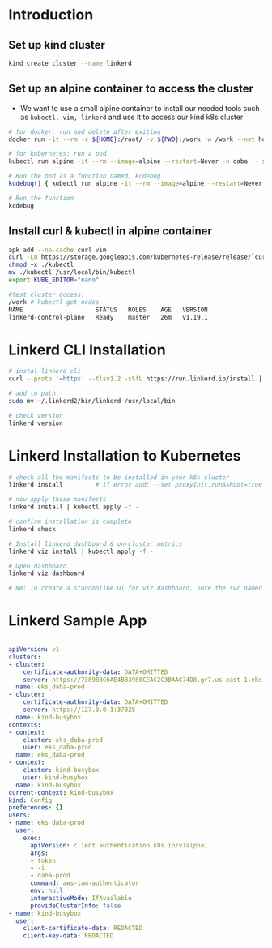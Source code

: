 # Introduction 

## Set up kind cluster

```sh
kind create cluster --name linkerd

```

## Set up an alpine container to access the cluster

- We want to use a small alpine container to install our needed tools such as `kubectl, vim, linkerd` and use it to access our kind k8s cluster

```sh
# for docker: run and delete after exiting
docker run -it --rm -v ${HOME}:/root/ -v ${PWD}:/work -w /work --net host alpine sh

# for kubernetes: run a pod
kubectl run alpine -it --rm --image=alpine --restart=Never -n daba -- sh

# Run the pod as a function named, kcdebug
kcdebug() { kubectl run alpine -it --rm --image=alpine --restart=Never -n daba -- sh }

# Run the function
kcdebug
```

## Install curl & kubectl in alpine container

```sh
apk add --no-cache curl vim
curl -LO https://storage.googleapis.com/kubernetes-release/release/`curl -s https://storage.googleapis.com/kubernetes-release/release/stable.txt`/bin/linux/amd64/kubectl
chmod +x ./kubectl
mv ./kubectl /usr/local/bin/kubectl
export KUBE_EDITOR="nano"

#test cluster access:
/work # kubectl get nodes
NAME                    STATUS   ROLES    AGE   VERSION
linkerd-control-plane   Ready    master   26m   v1.19.1
```


# Linkerd CLI Installation
```sh
# instal linkerd cli
curl --proto '=https' --tlsv1.2 -sSfL https://run.linkerd.io/install | sh

# add to path
sudo mv ~/.linkerd2/bin/linkerd /usr/local/bin 

# check version
linkerd version
```
# Linkerd Installation to Kubernetes
```sh
# check all the manifests to be installed in your k8s cluster
linkerd install         # if error add: --set proxyInit.runAsRoot=true

# now apply those manifests
linkerd install | kubectl apply -f -

# confirm installation is complete
linkerd check

# Install linkerd dashboard & on-cluster metrics
linkerd viz install | kubectl apply -f -

# Open dashboard
linkerd viz dashboard          

# NB: To create a standonline UI for viz dashboard, note the svc named "web" in linkerd-viz namespace and create an ingress for it
```
# Linkerd Sample App
```sh

```


```yaml
apiVersion: v1
clusters:
- cluster:
    certificate-authority-data: DATA+OMITTED
    server: https://7389B3C6AE4BB3980CEAC2C3BAAC74D8.gr7.us-east-1.eks.amazonaws.com
  name: eks_daba-prod
- cluster:
    certificate-authority-data: DATA+OMITTED
    server: https://127.0.0.1:37825
  name: kind-busybox
contexts:
- context:
    cluster: eks_daba-prod
    user: eks_daba-prod
  name: eks_daba-prod
- context:
    cluster: kind-busybox
    user: kind-busybox
  name: kind-busybox
current-context: kind-busybox
kind: Config
preferences: {}
users:
- name: eks_daba-prod
  user:
    exec:
      apiVersion: client.authentication.k8s.io/v1alpha1
      args:
      - token
      - -i
      - daba-prod
      command: aws-iam-authenticator
      env: null
      interactiveMode: IfAvailable
      provideClusterInfo: false
- name: kind-busybox
  user:
    client-certificate-data: REDACTED
    client-key-data: REDACTED
```